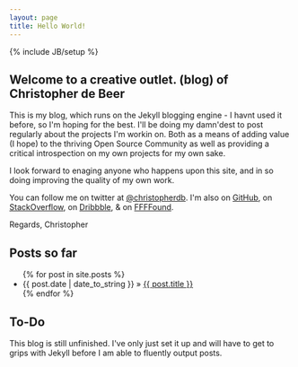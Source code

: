 ```yaml
---
layout: page
title: Hello World!
---
```

{% include JB/setup %}


## Welcome to a creative outlet. (blog) of Christopher de Beer

This is my blog, which runs on the Jekyll blogging engine - I havnt used it before, so I'm hoping for the best. I'll be doing my damn'dest to post regularly about the projects I'm workin on. Both as a means of adding value (I hope) to the thriving Open Source Community as well as providing a critical introspection on my own projects for my own sake.

I look forward to enaging anyone who happens upon this site, and in so doing improving the quality of my own work.

<script src="https://gist.github.com/1752529.js?file=bio.json"></script>

You can follow me on twitter at [@christopherdb](http://twitter.com/christopherdb). I'm also on [GitHub](http://github.com/christopherdebeer), on [StackOverflow](http://stackoverflow.com/users/371040/christopher), on [Dribbble](http://dribbble.com/christopherdebeer), &amp; on [FFFFound](http://ffffound.com/home/barumunk/found/).

Regards,
Christopher

    
## Posts so far

<ul class="posts">
  {% for post in site.posts %}
    <li><span>{{ post.date | date_to_string }}</span> &raquo; <a href="{{ BASE_PATH }}{{ post.url }}">{{ post.title }}</a></li>
  {% endfor %}
</ul>

## To-Do

This blog is still unfinished. I've only just set it up and will have to get to grips with Jekyll before I am able to fluently output posts. 

